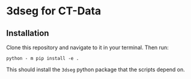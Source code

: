 # 3dseg for CT-Data

## Installation

Clone this repository and navigate to it in your terminal. Then run:

```
python - m pip install -e .
```

This should install the `3dseg` python package that the scripts depend on.